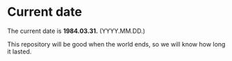 # Current date

The current date is **1984.03.31.** (YYYY.MM.DD.)

This repository will be good when the world ends, so we will know how long it lasted.